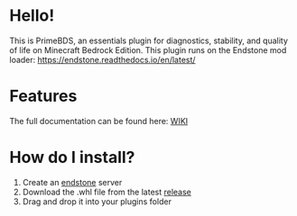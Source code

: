 # Hello!

This is PrimeBDS, an essentials plugin for diagnostics, stability, and quality of life on Minecraft Bedrock Edition.
This plugin runs on the Endstone mod loader: https://endstone.readthedocs.io/en/latest/

# Features
The full documentation can be found here: [WIKI](https://github.com/PrimeStrat/primebds/wiki)

# How do I install?
1. Create an [endstone](https://endstone.readthedocs.io/en/latest/) server
2. Download the .whl file from the latest [release](https://github.com/PrimeStrat/primebds/releases)
3. Drag and drop it into your plugins folder
